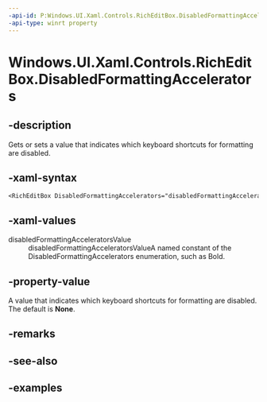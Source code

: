 ```yaml
---
-api-id: P:Windows.UI.Xaml.Controls.RichEditBox.DisabledFormattingAccelerators
-api-type: winrt property
---
```


<!-- Property syntax.
public DisabledFormattingAccelerators DisabledFormattingAccelerators { get;  set; }
-->

# Windows.UI.Xaml.Controls.RichEditBox.DisabledFormattingAccelerators

## -description

Gets or sets a value that indicates which keyboard shortcuts for formatting are disabled.



## -xaml-syntax

```xaml
<RichEditBox DisabledFormattingAccelerators="disabledFormattingAcceleratorsValue"/>
```

## -xaml-values

<dl><dt>disabledFormattingAcceleratorsValue</dt><dd>disabledFormattingAcceleratorsValueA named constant of the DisabledFormattingAccelerators enumeration, such as Bold.</dd>
</dl>

## -property-value

A value that indicates which keyboard shortcuts for formatting are disabled. The default is **None**.

## -remarks

## -see-also

## -examples

